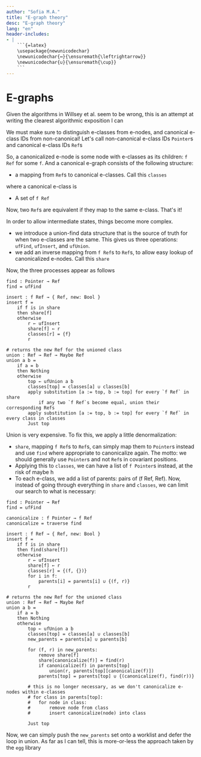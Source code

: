 ```yaml
---
author: "Sofia M.A."
title: "E-graph theory"
desc: "E-graph theory"
lang: "en"
header-includes:
- |
    ```{=latex}
    \usepackage{newunicodechar}
    \newunicodechar{↔}{\ensuremath{\leftrightarrow}}
    \newunicodechar{∪}{\ensuremath{\cup}}
    ```
---
```


# E-graphs
Given the algorithms in Willsey et al. seem to be wrong, this is an attempt at writing the clearest algorithmic exposition I can

We must make sure to distinguish e-classes from e-nodes, and canonical e-class IDs from non-canonical! Let's call non-canonical e-class IDs `Pointer`s and canonical e-class IDs `Ref`s

So, a canonicalized e-node is some node with e-classes as its children: `f Ref` for some `f`. And a canonical e-graph consists of the following structure:

* a mapping from `Ref`s to canonical e-classes. Call this `classes`

where a canonical e-class is

* A set of `f Ref`

Now, two `Ref`s are equivalent if they map to the same e-class. That's it!

In order to allow intermediate states, things become more complex.

* we introduce a union-find data structure that is the source of truth for when two e-classes are the same. This gives us three operations: `ufFind`, `ufInsert`, and `ufUnion`.
* we add an inverse mapping from `f Ref`s to `Ref`s, to allow easy lookup of canonicalized e-nodes. Call this `share`

Now, the three processes appear as follows
```
find : Pointer → Ref
find = ufFind

insert : f Ref → { Ref, new: Bool }
insert f =
    if f is in share
    then share[f]
    otherwise
        r ← ufInsert
        share[f] ← r
        classes[r] = {f}
        r

# returns the new Ref for the unioned class
union : Ref → Ref → Maybe Ref 
union a b =
    if a = b
    then Nothing
    otherwise
        top ← ufUnion a b
        classes[top] = classes[a] ∪ classes[b]
        apply substitution [a := top, b := top] for every `f Ref` in share
            if any two `f Ref`s become equal, union their corresponding Refs
        apply substitution [a := top, b := top] for every `f Ref` in every class in classes
        Just top
```

Union is very expensive. To fix this, we apply a little denormalization:
* `share`, mapping `f Ref`s to `Ref`s, can simply map them to `Pointer`s instead and use `find` where appropriate to canonicalize again.
  The motto: we should generally use `Pointer`s and not `Ref`s in covariant positions.
* Applying this to `classes`, we can have a list of `f Pointer`s instead, at the risk of maybe h
* To each e-class, we add a list of parents: pairs of (f Ref, Ref). Now, instead of going through everything in `share` and `classes`, we can limit our search to what is necessary:

```
find : Pointer → Ref
find = ufFind

canonicalize : f Pointer → f Ref
canonicalize = traverse find

insert : f Ref → { Ref, new: Bool }
insert f =
    if f is in share
    then find(share[f])
    otherwise
        r ← ufInsert
        share[f] ← r
        classes[r] = {(f, {})}
        for i in f:
            parents[i] = parents[i] ∪ {(f, r)}
        r

# returns the new Ref for the unioned class
union : Ref → Ref → Maybe Ref 
union a b =
    if a = b
    then Nothing
    otherwise
        top ← ufUnion a b
        classes[top] = classes[a] ∪ classes[b]
        new_parents = parents[a] ∪ parents[b]

        for (f, r) in new_parents:
            remove share[f]
            share[canonicalize(f)] = find(r)
            if canonicalize(f) in parents[top]
                union(r, parents[top][canonicalize(f)])
            parents[top] = parents[top] ∪ {(canonicalize(f), find(r))}
        
        # this is no longer necessary, as we don't canonicalize e-nodes within e-classes
        # for class in parents[top]:
        #   for node in class:
        #       remove node from class
        #       insert canonicalize(node) into class

        Just top
```

Now, we can simply push the `new_parents` set onto a worklist and defer the loop in union. As far as I can tell, this is more-or-less the approach taken by the `egg` library